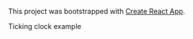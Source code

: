 This project was bootstrapped with [Create React App](https://github.com/facebookincubator/create-react-app).

Ticking clock example